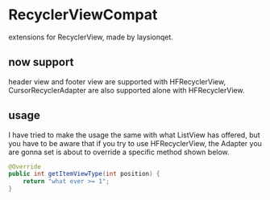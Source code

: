 # RecyclerViewCompat
extensions for RecyclerView, made by laysionqet.

## now support
header view and footer view are supported with HFRecyclerView,
CursorRecyclerAdapter are also supported alone with HFRecyclerView.

## usage
I have tried to make the usage the same with what ListView has offered, 
but you have to be aware that if you try to use HFRecyclerView, the Adapter you are gonna set is about to override a specific method shown below.

```java
@Override
public int getItemViewType(int position) {
    return "what ever >= 1";
}
```
